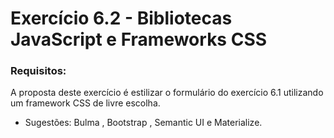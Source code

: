 # Exercício 6.2 - Bibliotecas JavaScript e Frameworks CSS

### Requisitos:
A proposta deste exercício é estilizar o formulário do exercício 6.1 utilizando um framework CSS de livre escolha.
* Sugestões: Bulma , Bootstrap , Semantic UI e Materialize.